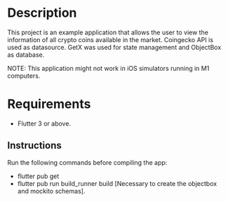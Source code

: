 # Description

This project is an example application that allows the user to view the information of all crypto coins available in the market.
Coingecko API is used as datasource. GetX was used for state management and ObjectBox as database.

NOTE: This application might not work in iOS simulators running in M1 computers.

# Requirements
 
 - Flutter 3 or above.

## Instructions

Run the following commands before compiling the app:

 - flutter pub get
 - flutter pub run build_runner build [Necessary to create the objectbox and mockito schemas].
